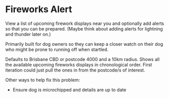 # Fireworks Alert

View a list of upcoming firework displays near you and optionally add alerts so
that you can be prepared. (Maybe think about adding alerts for lightning and
thunder later on.)

Primarily built for dog owners so they can keep a closer watch on their dog who
might be prone to running off when startled.

Defaults to Brisbane CBD or postcode 4000 and a 10km radius. Shows all the
available upcoming fireworks displays in chronological order. First iteration
could just pull the ones in from the postcode/s of interest.

Other ways to help fix this problem:
- Ensure dog is microchipped and details are up to date
